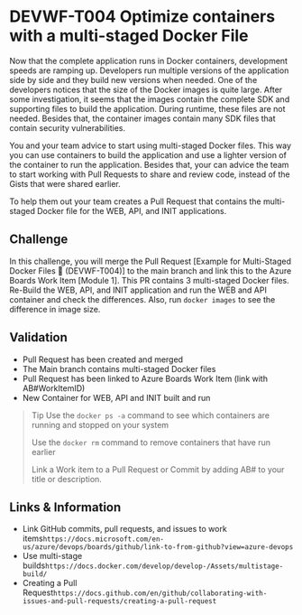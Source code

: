 # DEVWF-T004 Optimize containers with a multi-staged Docker File

Now that the complete application runs in Docker containers, development speeds are ramping up. Developers run multiple versions of the application side by side and they build new versions when needed. One of the developers notices that the size of the Docker images is quite large. After some investigation, it seems that the images contain the complete SDK and supporting files to build the application. During runtime, these files are not needed. Besides that, the container images contain many SDK files that contain security vulnerabilities. 

You and your team advice to start using multi-staged Docker files. This way you can use containers to build the application and use a lighter version of the container to run the application. Besides that, your can advice the team to start working with Pull Requests to share and review code, instead of the Gists that were shared earlier.

To help them out your team creates a Pull Request that contains the multi-staged Docker file for the WEB, API, and INIT applications.


## Challenge

In this challenge, you will merge the Pull Request [Example for Multi-Staged Docker Files :whale: (DEVWF-T004)] to the main branch and link this to the Azure Boards Work Item [Module 1]. This PR contains 3 multi-staged Docker files. Re-Build the WEB, API, and INIT application and run the WEB and API container and check the differences. Also, run `docker images` to see the difference in image size.

## Validation

* Pull Request has been created and merged
* The Main branch contains multi-staged Docker files
* Pull Request has been linked to Azure Boards Work Item (link with AB#WorkItemID)
* New Container for WEB, API and INIT built and run

> Tip
> Use the `docker ps -a` command to see which containers are running and stopped on your system
>
> Use the `docker rm` command to remove containers that have run earlier
>
> Link a Work item to a Pull Request or Commit by adding AB#<workitemid> to your title or description.

## Links & Information

* Link GitHub commits, pull requests, and issues to work items```https://docs.microsoft.com/en-us/azure/devops/boards/github/link-to-from-github?view=azure-devops```
* Use multi-stage builds```https://docs.docker.com/develop/develop-/Assets/multistage-build/```
* Creating a Pull Request```https://docs.github.com/en/github/collaborating-with-issues-and-pull-requests/creating-a-pull-request```

